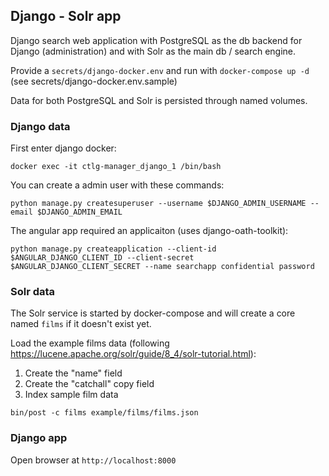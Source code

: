 ## Django - Solr app

Django search web application with PostgreSQL as the db backend for Django (administration) and with Solr as the main db / search engine.

Provide a `secrets/django-docker.env` and run with `docker-compose up -d` (see secrets/django-docker.env.sample)

Data for both PostgreSQL and Solr is persisted through named volumes.


### Django data

First enter django docker:

`docker exec -it ctlg-manager_django_1 /bin/bash`

You can create a admin user with these commands:

`python manage.py createsuperuser --username $DJANGO_ADMIN_USERNAME --email $DJANGO_ADMIN_EMAIL`

The angular app required an applicaiton (uses django-oath-toolkit):

`python manage.py createapplication --client-id $ANGULAR_DJANGO_CLIENT_ID --client-secret $ANGULAR_DJANGO_CLIENT_SECRET --name searchapp confidential password`

### Solr data

The Solr service is started by docker-compose and will create a core named `films` if it doesn't exist yet.

Load the example films data (following https://lucene.apache.org/solr/guide/8_4/solr-tutorial.html):

1. Create the "name" field
2. Create the "catchall" copy field
3. Index sample film data
```
bin/post -c films example/films/films.json
```

### Django app

Open browser at `http://localhost:8000`

